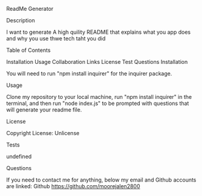 ReadMe Generator

Description

I want to generate A high quility README that explains what you app does and why you use thwe tech taht you did

Table of Contents

Installation
Usage
Collaboration
Links
License
Test
Questions
Installation

You will need to run "npm install inquirer" for the inquirer package.

Usage

Clone my repository to your local machine, run "npm install inquirer" in the terminal, and then run "node index.js" to be prompted with questions that will generate your readme file.

License

Copyright  License: Unlicense

Tests

undefined

Questions

If you need to contact me for anything, below my email and Github accounts are linked: Github https://github.com/moorejalen2800

